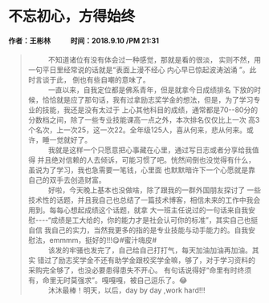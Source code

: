 # 不忘初心，方得始终
#### 作者：王彬林 &nbsp;&nbsp; &nbsp; &nbsp; &nbsp; &nbsp;   时间：2018.9.10 /PM 21:31
>&nbsp;&nbsp; &nbsp; &nbsp; &nbsp; &nbsp;不知道诸位有没有体会过一种感觉，那就是看的很淡，
实则不然，用一句平日里经常说的话就是“表面上漫不经心 内心早已惊起波涛汹涌 ”。此时言谈于此，
倒也有些自嘲的意味了。<br>
>&nbsp;&nbsp; &nbsp; &nbsp; &nbsp; &nbsp;一直以来，自我定位都是佛系青年，但是就拿今日成绩排名
下放的时候，恰恰就是应了那句话，我有过拿励志奖学金的想法，但是，为了学习专业的技能，我还是没有太过于
上心其他科目的成绩，通常都是70--80分的分数档之间，除了一些专业技能课高一点之外，本次排名仅仅比上一次
高3个名次，上一次25，这一次22。全年级125人，喜从何来，悲从何来。或许，睡一觉就好了。<br>
>&nbsp;&nbsp; &nbsp; &nbsp; &nbsp; &nbsp;我就是这样一个只愿意把心事藏在心里，通过写日志或者分享给我值得
并且绝对信赖的人去倾诉，可能习惯了吧。恍然间倒也没觉得有什么，虽说为了学习，我也急需要一笔钱，心里面
也默默暗许下一个心愿就是靠自己的双手去创造财富。<br>
>&nbsp;&nbsp; &nbsp; &nbsp; &nbsp; &nbsp;好啦，今天晚上基本也没做啥，除了跟我的一群外国朋友探讨了
一些技术性的话题，并且我自己也总结了一篇技术博客，相信未来的工作中我会用到。每每心想起成绩这个话题，就拿
大一班主任说过的一句话来自我安慰----“成绩是工大给的，你的能力才是社会认可你的标准”，其实自己也挺自信
我自己的实力，当然我更多的指的是专业技能与动手能力的。自我安慰法，emmmm，挺好的!!!:yum:#蜜汁嗨皮#<br>
>&nbsp;&nbsp; &nbsp; &nbsp; &nbsp; &nbsp;该发的牢骚也发完了，自己给自己打打气，每天加油加油再加油。其实
错过了励志奖学金不还有助学金跟校奖学金嘛，够了，对于学习资料的采购完全够了，也没必要患得患失不开心。
有句话说得好“命里有时终须有，命里无时莫强求”。嘎嘎嘎，被自己逗乐了。:joy:<br>
>&nbsp;&nbsp; &nbsp; &nbsp; &nbsp; &nbsp;沐沐最棒！明天，以后，day by day ,work hard!!!<br>